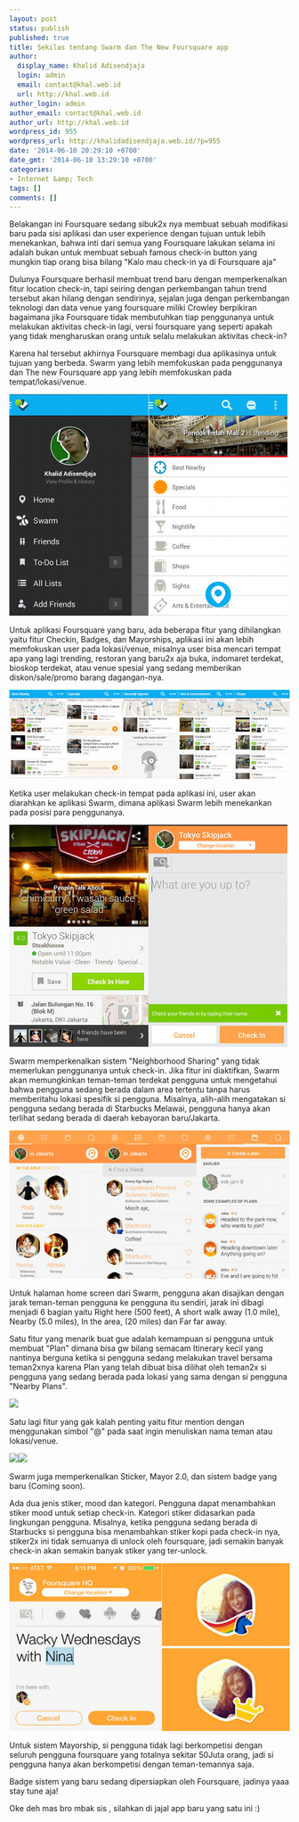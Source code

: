 ```yaml
---
layout: post
status: publish
published: true
title: Sekilas tentang Swarm dan The New Foursquare app
author:
  display_name: Khalid Adisendjaja
  login: admin
  email: contact@khal.web.id
  url: http://khal.web.id
author_login: admin
author_email: contact@khal.web.id
author_url: http://khal.web.id
wordpress_id: 955
wordpress_url: http://khalidadisendjaja.web.id/?p=955
date: '2014-06-10 20:29:10 +0700'
date_gmt: '2014-06-10 13:29:10 +0700'
categories:
- Internet &amp; Tech
tags: []
comments: []
---
```

Belakangan ini Foursquare sedang sibuk2x nya membuat sebuah modifikasi baru pada sisi aplikasi dan user experience dengan tujuan untuk lebih menekankan, bahwa inti dari semua yang Foursquare lakukan selama ini adalah bukan untuk membuat sebuah famous check-in button yang mungkin tiap orang bisa bilang "Kalo mau check-in ya di Foursquare aja"

Dulunya Foursquare berhasil membuat trend baru dengan memperkenalkan fitur location check-in, tapi seiring dengan perkembangan tahun trend tersebut akan hilang dengan sendirinya, sejalan juga dengan perkembangan teknologi dan data venue yang foursquare miliki Crowley berpikiran bagaimana jika Foursquare tidak membutuhkan tiap penggunanya untuk melakukan aktivitas check-in lagi, versi foursquare yang seperti apakah yang tidak mengharuskan orang untuk selalu melakukan aktivitas check-in?

Karena hal tersebut akhirnya Foursquare membagi dua aplikasinya untuk tujuan yang berbeda. Swarm yang lebih memfokuskan pada penggunanya dan The new Foursquare app yang lebih memfokuskan pada tempat/lokasi/venue.

[![fs_1](/images/fs_1.jpg)](/images/fs_1.jpg)

Untuk aplikasi Foursquare yang baru, ada beberapa fitur yang dihilangkan yaitu fitur Checkin, Badges, dan Mayorships, aplikasi ini akan lebih memfokuskan user pada lokasi/venue, misalnya user bisa mencari tempat apa yang lagi trending, restoran yang baru2x aja buka, indomaret terdekat, bioskop terdekat, atau venue spesial yang sedang memberikan diskon/sale/promo barang dagangan-nya.

[![fs_2](/images/fs_2.jpg)](/images/fs_2.jpg)

Ketika user melakukan check-in tempat pada aplikasi ini, user akan diarahkan ke aplikasi Swarm, dimana aplikasi Swarm lebih menekankan pada posisi para penggunanya.

[![fs_3](/images/fs_3.jpg)](/images/fs_3.jpg)

Swarm memperkenalkan sistem "Neighborhood Sharing" yang tidak memerlukan penggunanya untuk check-in. Jika fitur ini diaktifkan, Swarm akan memungkinkan teman-teman terdekat pengguna untuk mengetahui bahwa pengguna sedang berada dalam area tertentu tanpa harus memberitahu lokasi spesifik si pengguna. Misalnya, alih-alih mengatakan si pengguna sedang berada di Starbucks Melawai, pengguna hanya akan terlihat sedang berada di daerah kebayoran baru/Jakarta.

[![fs_4](/images/fs_4.jpg)](/images/fs_4.jpg)

 Untuk halaman home screen dari Swarm, pengguna akan disajikan dengan jarak teman-teman pengguna ke pengguna itu sendiri, jarak ini dibagi menjadi 6 bagian yaitu Right here (500 feet), A short walk away (1.0 mile), Nearby (5.0 miles), In the area, (20 miles) dan Far far away.

Satu fitur yang menarik buat gue adalah kemampuan si pengguna untuk membuat "Plan" dimana bisa gw bilang semacam Itinerary kecil yang nantinya berguna ketika si pengguna sedang melakukan travel bersama teman2xnya karena Plan yang telah dibuat bisa dilihat oleh teman2x si pengguna yang sedang berada pada lokasi yang sama dengan si pengguna "Nearby Plans".

![](http://media.tumblr.com/83aa376a646623562f0acc06071e0e15/tumblr_inline_n5kl4bv0Pv1qzxhga.png)

Satu lagi fitur yang gak kalah penting yaitu fitur mention dengan menggunakan simbol "@" pada saat ingin menuliskan nama teman atau lokasi/venue.

![](https://support.foursquare.com/hc/en-us/article_attachments/200680994/Screen_Shot_2014-05-14_at_7.06.41_PM.png)![](https://support.foursquare.com/hc/en-us/article_attachments/200681014/Screen_Shot_2014-05-14_at_7.06.51_PM.png)

Swarm juga memperkenalkan Sticker, Mayor 2.0, dan sistem badge yang baru (Coming soon).

Ada dua jenis stiker, mood dan kategori. Pengguna dapat menambahkan stiker mood untuk setiap check-in. Kategori stiker didasarkan pada lingkungan pengguna. Misalnya, ketika pengguna sedang berada di Starbucks si pengguna bisa menambahkan stiker kopi pada check-in nya, stiker2x ini tidak semuanya di unlock oleh foursquare, jadi semakin banyak check-in akan semakin banyak stiker yang ter-unlock.

[![fs_6](/images/fs_6.jpg)](/images/fs_6.jpg)

Untuk sistem Mayorship, si pengguna tidak lagi berkompetisi dengan seluruh pengguna foursquare yang totalnya sekitar 50Juta orang, jadi si pengguna hanya akan berkompetisi dengan teman-temannya saja.

Badge sistem yang baru sedang dipersiapkan oleh Foursquare, jadinya yaaa stay tune aja!

Oke deh mas bro mbak sis , silahkan di jajal app baru yang satu ini :)
